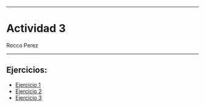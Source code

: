 
---

# Actividad 3

Rocco Perez

---

## Ejercicios:

- [Ejercicio 1](https://rocopolas.github.io/carpeta-digital/?trabajo=vivani3.md)
- [Ejercicio 2]()
- [Ejercicio 3]()
